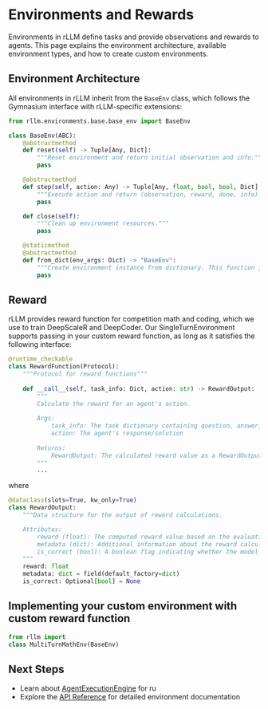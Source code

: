 # Environments and Rewards

Environments in rLLM define tasks and provide observations and rewards to agents. This page explains the environment architecture, available environment types, and how to create custom environments.

## Environment Architecture

All environments in rLLM inherit from the `BaseEnv` class, which follows the Gymnasium interface with rLLM-specific extensions:

```python
from rllm.environments.base.base_env import BaseEnv

class BaseEnv(ABC):
    @abstractmethod
    def reset(self) -> Tuple[Any, Dict]:
        """Reset environment and return initial observation and info."""
        pass

    @abstractmethod
    def step(self, action: Any) -> Tuple[Any, float, bool, bool, Dict]:
        """Execute action and return (observation, reward, done, info)."""
        pass

    def close(self):
        """Clean up environment resources."""
        pass

    @staticmethod
    @abstractmethod
    def from_dict(env_args: Dict) -> "BaseEnv":
        """Create environment instance from dictionary. This function is used both during inference and training to instantiate a new environment instance, so it has to be implemented properly."""
        pass
```

## Reward
rLLM provides reward function for competition math and coding, which we use to train DeepScaleR and DeepCoder. Our SingleTurnEnvironment supports passing in your custom reward function, as long as it satisfies the following interface:

```python
@runtime_checkable
class RewardFunction(Protocol):
    """Protocol for reward functions"""
    
    def __call__(self, task_info: Dict, action: str) -> RewardOutput:
        """
        Calculate the reward for an agent's action.
        
        Args:
            task_info: The task dictionary containing question, answer, and other metadata
            action: The agent's response/solution
            
        Returns:
            RewardOutput: The calculated reward value as a RewardOutput object
        """
        ...
```

where 

```python
@dataclass(slots=True, kw_only=True)
class RewardOutput:
    """Data structure for the output of reward calculations.

    Attributes:
        reward (float): The computed reward value based on the evaluation of the model's response.
        metadata (dict): Additional information about the reward calculation.
        is_correct (bool): A boolean flag indicating whether the model's response is deemed correct.
    """
    reward: float
    metadata: dict = field(default_factory=dict)
    is_correct: Optional[bool] = None
```


## Implementing your custom environment with custom reward function
```python
from rllm import 
class MultiTurnMathEnv(BaseEnv)
```


## Next Steps

- Learn about [AgentExecutionEngine](rewards.md) for ru
- Explore the [API Reference](../api/environments.md) for detailed environment documentation